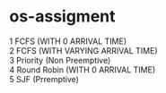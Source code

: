 # os-assigment


1	FCFS (WITH 0 ARRIVAL TIME)  <br />
2	FCFS (WITH VARYING  ARRIVAL TIME) <br />
3	Priority (Non Preemptive) <br />
4	Round Robin (WITH 0 ARRIVAL TIME) <br />
5	SJF (Prremptive) <br />
 
